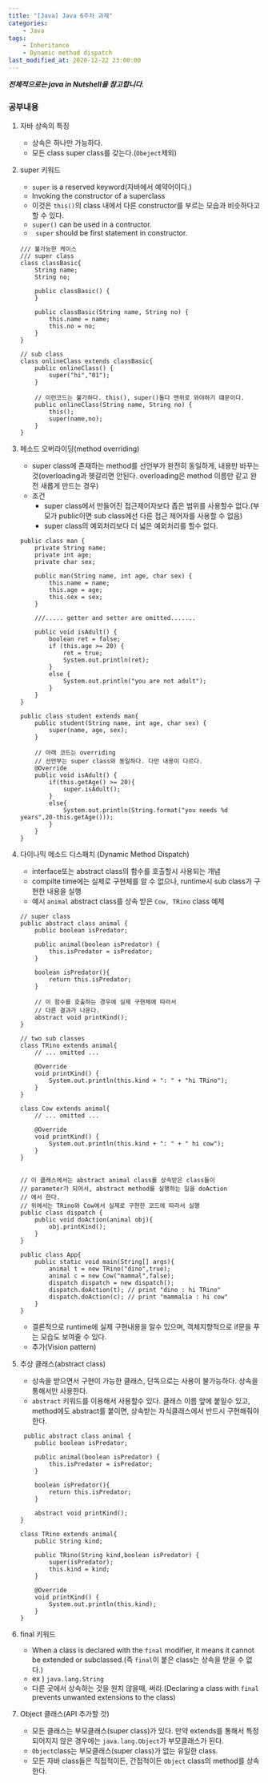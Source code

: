```yaml
---
title: "[Java] Java 6주차 과제"
categories:
    - Java
tags:
    - Inheritance
    - Dynamic method dispatch
last_modified_at: 2020-12-22 23:00:00
---
```

***전체적으로는 java in Nutshell을 참고합니다.***
### 공부내용  <br>

1. 자바 상속의 특징
    - 상속은 하나만 가능하다.
    - 모든 class super class를 갖는다.(```Obeject```제외)
2. super 키워드
    - ```super``` is a reserved keyword(자바에서 예약어이다.)
    - Invoking the constructor of a superclass
    - 이것은 ```this()```의 class 내에서 다른 constructor를 부르는 모습과 비슷하다고 할 수 있다.
    - ```super()``` can be used in a contructor.
    - ``` super``` should be first statement in constructor.
    
    ```
    /// 불가능한 케이스
    /// super class
    class classBasic{
        String name;
        String no;
    
        public classBasic() {
        }
    
        public classBasic(String name, String no) {
            this.name = name;
            this.no = no;
        }
    }
    
    // sub class
    class onlineClass extends classBasic{
        public onlineClass() {
            super("hi","01");
        }
    
        // 이런코드는 불가하다. this(), super()둘다 맨위로 와야하기 떄문이다.
        public onlineClass(String name, String no) {
            this();
            super(name,no);
        }
    }
    ```
3. 메소드 오버라이딩(method overriding)
    - super class에 존재하는 method를 선언부가 완전히 동일하게, 내용만 바꾸는 것(overloading과 헷갈리면 안된다. overloading은 method 이름만 같고 완전 새롭게 만드는 경우)
    - 조건
        - super class에서 만들어진 접근제어자보다 좁은 범위를 사용할수 없다.(부모가 public이면 sub class에선 다른 접근 제어자를 사용할 수 없음)
        - super class의 예외처리보다 더 넓은 예외처리를 할수 없다.
    
    ```
    public class man {
        private String name;
        private int age;
        private char sex;
    
        public man(String name, int age, char sex) {
            this.name = name;
            this.age = age;
            this.sex = sex;
        }
    
        ///..... getter and setter are omitted.......
    
        public void isAdult() {
            boolean ret = false;
            if (this.age >= 20) {
                ret = true;
                System.out.println(ret);
            }
            else {
                System.out.println("you are not adult");
            }
        }
    }
    
    public class student extends man{
        public student(String name, int age, char sex) {
            super(name, age, sex);
        }
    
        // 아래 코드는 overriding
        // 선언부는 super class와 동일하다. 다만 내용이 다르다.
        @Override
        public void isAdult() {
            if(this.getAge() >= 20){
                super.isAdult();
            }
            else{
                System.out.println(String.format("you needs %d years",20-this.getAge()));
            }
        }
    }
    ```
4. 다이나믹 메소드 디스패치 (Dynamic Method Dispatch)
    - interface또는 abstract class의 함수를 호출할시 사용되는 개념
    - compilte time에는 실제로 구현체를 알 수 없으나, runtime시 sub class가 구현한 내용을 실행
    - 예시 ```animal``` abstract class를 상속 받은 ```Cow, TRino``` class 예제
    
    ```
    // super class
    public abstract class animal {
        public boolean isPredator;
    
        public animal(boolean isPredator) {
            this.isPredator = isPredator;
        }
    
        boolean isPredator(){
            return this.isPredator;
        }
    
        // 이 함수를 호출하는 경우에 실제 구현체에 따라서
        // 다른 결과가 나온다.
        abstract void printKind();
    }
    
    // two sub classes
    class TRino extends animal{
        // ... omitted ...
    
        @Override
        void printKind() {
            System.out.println(this.kind + ": " + "hi TRino");
        }
    }
    
    class Cow extends animal{
        // ... omitted ...
    
        @Override
        void printKind() {
            System.out.println(this.kind + ": " + " hi cow");
        }
    }


    // 이 클래스에서는 abstract animal class를 상속받은 class들이
    // parameter가 되어서, abstract method를 실행하는 일을 doAction
    // 에서 한다.
    // 위에서는 TRino와 Cow에서 실제로 구현한 코드에 따라서 실행
    public class dispatch {
        public void doAction(animal obj){
            obj.printKind();
        }
    }
    
    public class App{
        public static void main(String[] args){
            animal t = new TRino("dino",true);
            animal c = new Cow("mammal",false);
            dispatch dispatch = new dispatch();
            dispatch.doAction(t); // print "dino : hi TRino" 
            dispatch.doAction(c); // print "mammalia : hi cow"
        }
    }
    ```
    - 결론적으로 runtime에 실제 구현내용을 알수 있으며, 객체지향적으로 if문을 푸는 모습도 보여줄 수 있다.
    - 추가(Vision pattern)
5. 추상 클래스(abstract class)
    - 상속을 받으면서 구현이 가능한 클래스, 단독으로는 사용이 불가능하다. 상속을 통해서만 사용한다.
    - ```abstract``` 키워드를 이용해서 사용할수 있다. 클래스 이름 앞에 붙일수 있고, method에도 abstract를 붙이면, 상속받는 자식클래스에서 반드시 구현해줘야 한다.

    ```
     public abstract class animal {
        public boolean isPredator;
    
        public animal(boolean isPredator) {
            this.isPredator = isPredator;
        }
    
        boolean isPredator(){
            return this.isPredator;
        }
    
        abstract void printKind();
    }
    
    class TRino extends animal{
        public String kind;
        
        public TRino(String kind,boolean isPredator) {
            super(isPredator);    
            this.kind = kind;
        }
    
        @Override
        void printKind() {
            System.out.println(this.kind);
        }
    }
    ```
6. final 키워드
    - When a class is declared with the ```final``` modifier, it means it cannot be extended or subclassed.(즉 ```final```이 붙은 class는 상속을 받을 수 없다.)
    - ex ) ```java.lang.String```
    - 다른 곳에서 상속하는 것을 원치 않을때, 써라.(Declaring a class with ```final``` prevents unwanted extensions to the class)
7. Object 클래스(API 추가할 것)
    - 모든 클래스는 부모클래스(super class)가 있다. 만약 extends를 통해서 특정 되어지지 않은 경우에는 ```java.lang.Object```가 부모클래스가 된다.
    - ```Object```class는 부모클래스(super class)가 없는 유일한 class.
    - 모든 자바 class들은 직접적이든, 간접적이든 ```Object``` class의 method를 상속한다.
